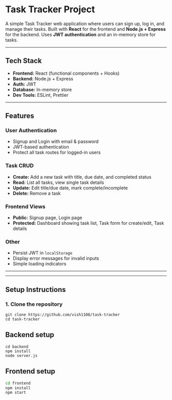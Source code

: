 # Task Tracker Project

A simple Task Tracker web application where users can sign up, log in, and manage their tasks. Built with **React** for the frontend and **Node.js + Express** for the backend. Uses **JWT authentication** and an in-memory store for tasks.

---

## Tech Stack

- **Frontend:** React (functional components + Hooks)
- **Backend:** Node.js + Express
- **Auth:** JWT
- **Database:** In-memory store 
- **Dev Tools:** ESLint, Prettier 

---

## Features

### User Authentication
- Signup and Login with email & password
- JWT-based authentication
- Protect all task routes for logged-in users

### Task CRUD
- **Create:** Add a new task with title, due date, and completed status
- **Read:** List all tasks, view single task details
- **Update:** Edit title/due date, mark complete/incomplete
- **Delete:** Remove a task

### Frontend Views
- **Public:** Signup page, Login page
- **Protected:** Dashboard showing task list, Task form for create/edit, Task details

### Other
- Persist JWT in `localStorage`
- Display error messages for invalid inputs
- Simple loading indicators

---

---

## Setup Instructions

### 1. Clone the repository
    git clone https://github.com/vish1108/task-tracker
    cd task-tracker

## Backend setup
    cd backend
    npm install
    node server.js

## Frontend setup 
```bash
cd frontend
npm install
npm start


